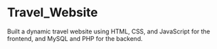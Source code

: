 # Travel_Website
Built a dynamic travel website using HTML, CSS, and JavaScript for the frontend, and MySQL and PHP for the backend.
